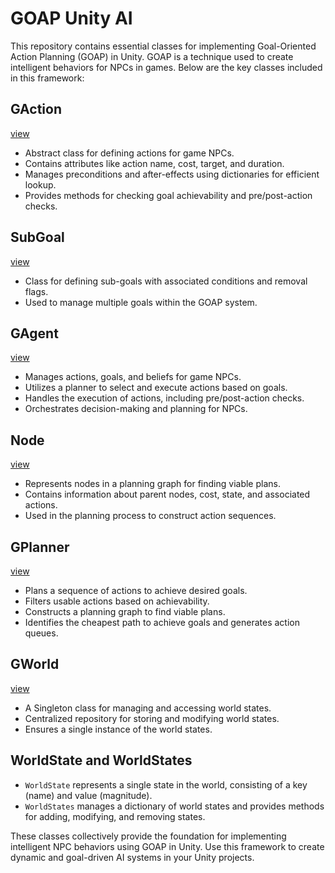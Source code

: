 # GOAP Unity AI

This repository contains essential classes for implementing Goal-Oriented Action Planning (GOAP) in Unity. GOAP is a technique used to create intelligent behaviors for NPCs in games. Below are the key classes included in this framework:

## GAction 
[view](https://github.com/chetan-code/GOAP-Unity/blob/main/Assets/Scripts/Core/GAction.cs)
- Abstract class for defining actions for game NPCs.
- Contains attributes like action name, cost, target, and duration.
- Manages preconditions and after-effects using dictionaries for efficient lookup.
- Provides methods for checking goal achievability and pre/post-action checks.

## SubGoal
[view](https://github.com/chetan-code/GOAP-Unity/blob/main/Assets/Scripts/Core/GAgent.cs)
- Class for defining sub-goals with associated conditions and removal flags.
- Used to manage multiple goals within the GOAP system.

## GAgent
[view](https://github.com/chetan-code/GOAP-Unity/blob/main/Assets/Scripts/Core/GAgent.cs)
- Manages actions, goals, and beliefs for game NPCs.
- Utilizes a planner to select and execute actions based on goals.
- Handles the execution of actions, including pre/post-action checks.
- Orchestrates decision-making and planning for NPCs.

## Node
[view](https://github.com/chetan-code/GOAP-Unity/blob/main/Assets/Scripts/Core/GPlanner.cs)
- Represents nodes in a planning graph for finding viable plans.
- Contains information about parent nodes, cost, state, and associated actions.
- Used in the planning process to construct action sequences.

## GPlanner
[view](https://github.com/chetan-code/GOAP-Unity/blob/main/Assets/Scripts/Core/GPlanner.cs)
- Plans a sequence of actions to achieve desired goals.
- Filters usable actions based on achievability.
- Constructs a planning graph to find viable plans.
- Identifies the cheapest path to achieve goals and generates action queues.

## GWorld
[view](https://github.com/chetan-code/GOAP-Unity/blob/main/Assets/Scripts/Core/GWorld.cs)
- A Singleton class for managing and accessing world states.
- Centralized repository for storing and modifying world states.
- Ensures a single instance of the world states.

## WorldState and WorldStates
- `WorldState` represents a single state in the world, consisting of a key (name) and value (magnitude).
- `WorldStates` manages a dictionary of world states and provides methods for adding, modifying, and removing states.

These classes collectively provide the foundation for implementing intelligent NPC behaviors using GOAP in Unity. Use this framework to create dynamic and goal-driven AI systems in your Unity projects.

